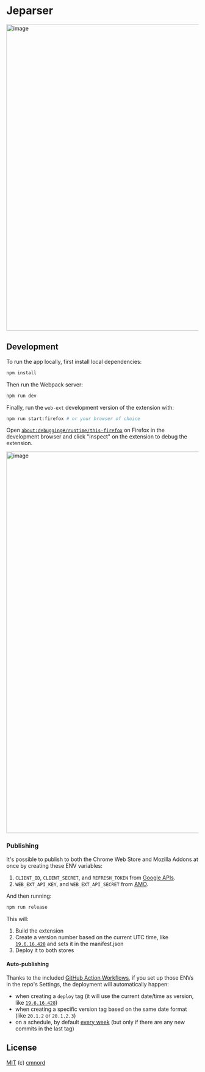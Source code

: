 # Jeparser

<img width="802" alt="image" src="https://user-images.githubusercontent.com/14882297/221532033-ac6259a8-2ea2-47af-8e44-1d444861ccf2.png">

## Development

To run the app locally, first install local dependencies:

```sh
npm install
```

Then run the Webpack server:

```sh
npm run dev
```

Finally, run the `web-ext` development version of the extension with:

```sh
npm run start:firefox # or your browser of choice
```

Open
[`about:debugging#/runtime/this-firefox`](about:debugging#/runtime/this-firefox)
on Firefox in the development browser and click "Inspect" on the extension to
debug the extension.

<img width="998" alt="image" src="https://user-images.githubusercontent.com/14882297/221496246-4d27e256-b248-4e5c-bd55-b395977050a5.png">

### Publishing

It's possible to publish to both the Chrome Web Store and Mozilla Addons at once by creating these ENV variables:

1. `CLIENT_ID`, `CLIENT_SECRET`, and `REFRESH_TOKEN` from [Google APIs][link-cws-keys].
1. `WEB_EXT_API_KEY`, and `WEB_EXT_API_SECRET` from [AMO][link-amo-keys].

And then running:

``` sh
npm run release
```

This will:

1. Build the extension
1. Create a version number based on the current UTC time, like [`19.6.16.428`](https://github.com/fregante/daily-version) and sets it in the manifest.json
1. Deploy it to both stores

#### Auto-publishing

Thanks to the included [GitHub Action Workflows](.github/workflows), if you set up those ENVs in the repo's Settings, the deployment will automatically happen:

- when creating a `deploy` tag (it will use the current date/time as version, like [`19.6.16.428`](hhttps://github.com/fregante/daily-version))
- when creating a specific version tag based on the same date format (like `20.1.2` or `20.1.2.3`)
- on a schedule, by default [every week](.github/workflows/deploy-automatic.yml) (but only if there are any new commits in the last tag)

## License

[MIT](https://github.com/cmnord/jeparser/blob/main/LICENSE) (c) [cmnord](https://github.com/cmnord/)

[link-cws-keys]: https://github.com/DrewML/chrome-webstore-upload/blob/master/How%20to%20generate%20Google%20API%20keys.md
[link-amo-keys]: https://addons.mozilla.org/en-US/developers/addon/api/key
